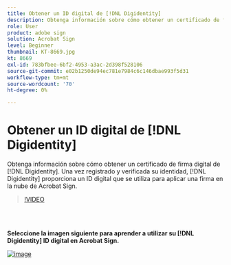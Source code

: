 ```yaml
---
title: Obtener un ID digital de [!DNL Digidentity]
description: Obtenga información sobre cómo obtener un certificado de firma digital de [!DNL Digidentity]
role: User
product: adobe sign
solution: Acrobat Sign
level: Beginner
thumbnail: KT-8669.jpg
kt: 8669
exl-id: 783bfbee-6bf2-4953-a3ac-2d398f528106
source-git-commit: e02b1250de94ec781e7984c6c146dbae993f5d31
workflow-type: tm+mt
source-wordcount: '70'
ht-degree: 0%

---
```


# Obtener un ID digital de [!DNL Digidentity]

Obtenga información sobre cómo obtener un certificado de firma digital de [!DNL Digidentity]. Una vez registrado y verificada su identidad, [!DNL Digidentity] proporciona un ID digital que se utiliza para aplicar una firma en la nube de Acrobat Sign.

>[!VIDEO](https://video.tv.adobe.com/v/337067?hidetitle=true)

<br> 

**Seleccione la imagen siguiente para aprender a utilizar su [!DNL Digidentity] ID digital en Acrobat Sign.**

[![image](assets/Digidentitysign_400.png)](digidentity-sign.md)
